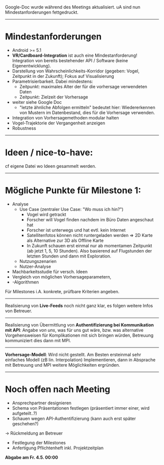 
Google-Doc wurde während des Meetings aktualisiert. uA sind nun Mindestanforderungen fettgedruckt.

-----

# Mindestanforderungen 
*   Android >= 5.1
*  **VR/Cardboard-Integration** ist auch eine Mindestanforderung! Integration von bereits bestehender API / Software (keine Eigenentwicklung).
*  Darstellung von Wahrscheinlichkeits-Korridor (gegeben: Vogel, Zeitpunkt in der Zukunft); Fokus auf Visualisierung
*  Parametrisierbarkeit. Dabei mindestens:
   *  Zeitpunkt: maximales Alter der für die vorhersage verwendeten Daten
   *  Zeitpunkt: Zielzeit der Vorhersage
* weiter siehe Google Doc
   *  "letzte ähnliche Abfolgen ermitteln" bedeutet hier: Wiedererkennen von Mustern im Datenbestand, dies für die Vorhersage verwenden.
*  Integration von Vorhersagemethoden modular halten
*  Vogel-Trajektorie der Vergangenheit anzeigen
*  Robustness

-----

# Ideen / **nice-to-have**:
cf eigene Datei wo Ideen gesammelt werden.


-----

# Mögliche Punkte für **Milestone 1**: 
*  Analyse
   *  Use Case (zentraler Use Case: "Wo muss ich hin?")
        - Vogel wird getrackt
        - Forscher will Vogel finden nachdem im Büro Daten angeschaut hat
        - Forscher ist unterwegs und hat evtl. kein Internet
        - Satellitenfotos können nicht runtergeladen werden => 2D Karte als Alternative zur 3D als Offline Karte
        - In Zukunft schauen erst einmal nur ab momentamen Zeitpunkt (ab jetzt 1, 5, 10 Stunden). Also basierend auf Flugstunden der letzten Stunden und dann mit Exploration.
   *  Nutzungszenarien
   *  Nutzer-Analyse
*  Machbarkeitsstudie für versch. Ideen
*  Vergleich von möglichen Vorhersageparametern,
*  -Algorithmen

Für Milestones i.A. konkrete, prüfbare Kriterien angeben.

-----

Realisierung von **Live-Feeds** noch nicht ganz klar, es folgen weitere Infos von Betreuer.

-----

Realisierung von Übermittlung von **Authentifizierung bei Kommunikation mit API**: Angabe *von uns*, was für uns gut wäre, bzw. was alternative Vorgehensweisen für Komplikationen mit sich bringen würden, Betreuung kommuniziert dies dann mit MPI.

-----

**Vorhersage-Modell**: Wird nicht gestellt. Am Besten ersteinmal sehr einfaches Modell (zB lin. Interpolation) Implementieren, dann in Absprache mit Betreuung und MPI weitere Möglichkeiten ergründen.


----

# Noch offen nach Meeting
*  Ansprechpartner designieren
*  Schema von Präsentationen festlegen (präsentiert immer einer, wird aufgeteilt..?)
*  Schauen wegen API-Authentifizierung (kann auch erst später geschehen?)

-> Rückmeldung an Betreuer

*  Festlegung der Milestones
*  Anfertigung Pflichtenheft inkl. Projektzeitplan

**Abgabe am Fr. 4.5. 00:00**